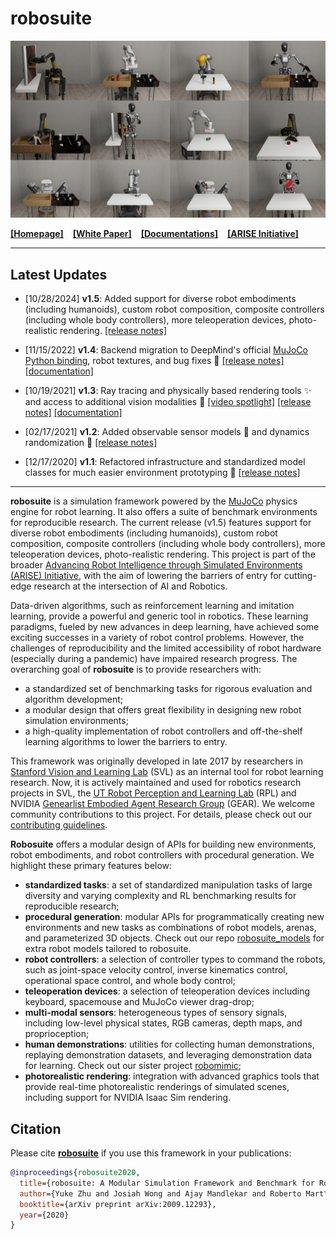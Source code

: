 # robosuite

![gallery of_environments](docs/images/gallery.png)

[**[Homepage]**](https://robosuite.ai/) &ensp; [**[White Paper]**](https://arxiv.org/abs/2009.12293) &ensp; [**[Documentations]**](https://robosuite.ai/docs/overview.html) &ensp; [**[ARISE Initiative]**](https://github.com/ARISE-Initiative)

-------
## Latest Updates

- [10/28/2024] **v1.5**: Added support for diverse robot embodiments (including humanoids), custom robot composition, composite controllers (including whole body controllers), more teleoperation devices, photo-realistic rendering. [[release notes]](https://github.com/ARISE-Initiative/robosuite/releases/tag/v1.5.0)

- [11/15/2022] **v1.4**: Backend migration to DeepMind's official [MuJoCo Python binding](https://github.com/deepmind/mujoco), robot textures, and bug fixes :robot: [[release notes]](https://github.com/ARISE-Initiative/robosuite/releases/tag/v1.4.0) [[documentation]](http://robosuite.ai/docs/v1.4/)

- [10/19/2021] **v1.3**: Ray tracing and physically based rendering tools :sparkles: and access to additional vision modalities 🎥 [[video spotlight]](https://www.youtube.com/watch?v=2xesly6JrQ8) [[release notes]](https://github.com/ARISE-Initiative/robosuite/releases/tag/v1.3) [[documentation]](http://robosuite.ai/docs/v1.3/)

- [02/17/2021] **v1.2**: Added observable sensor models :eyes: and dynamics randomization :game_die: [[release notes]](https://github.com/ARISE-Initiative/robosuite/releases/tag/v1.2)

- [12/17/2020] **v1.1**: Refactored infrastructure and standardized model classes for much easier environment prototyping :wrench: [[release notes]](https://github.com/ARISE-Initiative/robosuite/releases/tag/v1.1)

-------

**robosuite** is a simulation framework powered by the [MuJoCo](http://mujoco.org/) physics engine for robot learning. It also offers a suite of benchmark environments for reproducible research. The current release (v1.5) features support for diverse robot embodiments (including humanoids), custom robot composition, composite controllers (including whole body controllers), more teleoperation devices, photo-realistic rendering. This project is part of the broader [Advancing Robot Intelligence through Simulated Environments (ARISE) Initiative](https://github.com/ARISE-Initiative), with the aim of lowering the barriers of entry for cutting-edge research at the intersection of AI and Robotics.

Data-driven algorithms, such as reinforcement learning and imitation learning, provide a powerful and generic tool in robotics. These learning paradigms, fueled by new advances in deep learning, have achieved some exciting successes in a variety of robot control problems. However, the challenges of reproducibility and the limited accessibility of robot hardware (especially during a pandemic) have impaired research progress. The overarching goal of **robosuite** is to provide researchers with:

* a standardized set of benchmarking tasks for rigorous evaluation and algorithm development;
* a modular design that offers great flexibility in designing new robot simulation environments;
* a high-quality implementation of robot controllers and off-the-shelf learning algorithms to lower the barriers to entry.

This framework was originally developed in late 2017 by researchers in [Stanford Vision and Learning Lab](http://svl.stanford.edu) (SVL) as an internal tool for robot learning research. Now, it is actively maintained and used for robotics research projects in SVL, the [UT Robot Perception and Learning Lab](http://rpl.cs.utexas.edu) (RPL) and NVIDIA [Genearlist Embodied Agent Research Group](https://research.nvidia.com/labs/gear/) (GEAR). We welcome community contributions to this project. For details, please check out our [contributing guidelines](CONTRIBUTING.md).

**Robosuite** offers a modular design of APIs for building new environments, robot embodiments, and robot controllers with procedural generation. We highlight these primary features below:

* **standardized tasks**: a set of standardized manipulation tasks of large diversity and varying complexity and RL benchmarking results for reproducible research;
* **procedural generation**: modular APIs for programmatically creating new environments and new tasks as combinations of robot models, arenas, and parameterized 3D objects. Check out our repo [robosuite_models](https://github.com/ARISE-Initiative/robosuite_models) for extra robot models tailored to robosuite.
* **robot controllers**: a selection of controller types to command the robots, such as joint-space velocity control, inverse kinematics control, operational space control, and whole body control;
* **teleoperation devices**: a selection of teleoperation devices including keyboard, spacemouse and MuJoCo viewer drag-drop;
* **multi-modal sensors**: heterogeneous types of sensory signals, including low-level physical states, RGB cameras, depth maps, and proprioception;
* **human demonstrations**: utilities for collecting human demonstrations, replaying demonstration datasets, and leveraging demonstration data for learning. Check out our sister project [robomimic](https://arise-initiative.github.io/robomimic-web/);
* **photorealistic rendering**: integration with advanced graphics tools that provide real-time photorealistic renderings of simulated scenes, including support for NVIDIA Isaac Sim rendering.

## Citation
Please cite [**robosuite**](https://robosuite.ai) if you use this framework in your publications:
```bibtex
@inproceedings{robosuite2020,
  title={robosuite: A Modular Simulation Framework and Benchmark for Robot Learning},
  author={Yuke Zhu and Josiah Wong and Ajay Mandlekar and Roberto Mart\'{i}n-Mart\'{i}n and Abhishek Joshi and Soroush Nasiriany and Yifeng Zhu and Kevin Lin},
  booktitle={arXiv preprint arXiv:2009.12293},
  year={2020}
}
```
